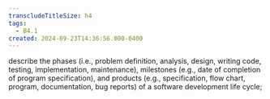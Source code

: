 ```yaml
---
transcludeTitleSize: h4
tags:
  - B4.1
created: 2024-09-23T14:36:56.000-0400
---
```

describe the phases (i.e., problem definition, analysis, design, writing code, testing, implementation, maintenance), milestones (e.g., date of completion of program specification), and products (e.g., specification, flow chart, program, documentation, bug reports) of a software development life cycle;
